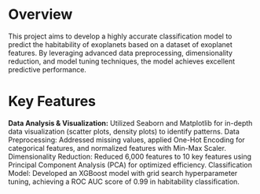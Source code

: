 # Overview
This project aims to develop a highly accurate classification model to predict the habitability of exoplanets based on a dataset of exoplanet features. By leveraging advanced data preprocessing, dimensionality reduction, and model tuning techniques, the model achieves excellent predictive performance.

# Key Features

**Data Analysis & Visualization:** Utilized Seaborn and Matplotlib for in-depth data visualization (scatter plots, density plots) to identify patterns.
Data Preprocessing: Addressed missing values, applied One-Hot Encoding for categorical features, and normalized features with Min-Max Scaler.
Dimensionality Reduction: Reduced 6,000 features to 10 key features using Principal Component Analysis (PCA) for optimized efficiency.
Classification Model: Developed an XGBoost model with grid search hyperparameter tuning, achieving a ROC AUC score of 0.99 in habitability classification.
